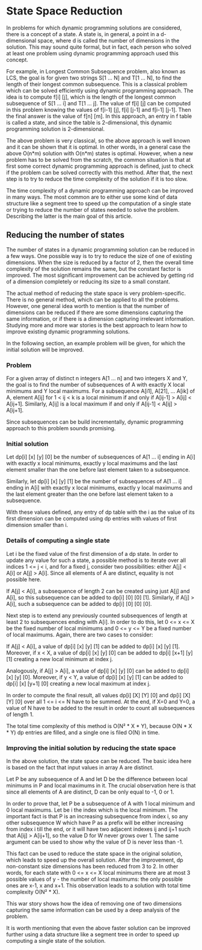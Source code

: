# State Space Reduction

In problems for which dynamic programming solutions are considered, there is a concept of a state. A state is, in general, a point in a d-dimensional space, where d is called the number of dimensions in the solution. This may sound quite formal, but in fact, each person who solved at least one problem using dynamic programming approach used this concept.

For example, in Longest Common Subsequence problem, also known as LCS, the goal is for given two strings S[1 ... N] and T[1 ... N], to find the length of their longest common subsequence. This is a classical problem which can be solved efficiently using dynamic programming approach. The idea is to compute f[i] [j], which is the length of the longest common subsequence of S[1 ... i] and T[1 ... j]. The value of f[i] [j] can be computed in this problem knowing the values of f[i-1] [j], f[i] [j-1] and f[i-1] [j-1]. Then the final answer is the value of f[n] [m]. In this approach, an entry in f table is called a state, and since the table is 2-dimensional, this dynamic programming solution is 2-dimensional.

The above problem is very classical, so the above approach is well known and it can be shown that it is optimal. In other words, in a general case the above O(n\*m) solution with O(n\*m) states is optimal. However, when a new problem has to be solved from the scratch, the common situation is that at first some correct dynamic programming approach is defined, just to check if the problem can be solved correctly with this method. After that, the next step is to try to reduce the time complexity of the solution if it is too slow.

The time complexity of a dynamic programming approach can be improved in many ways. The most common are to either use some kind of data structure like a segment tree to speed up the computation of a single state or trying to reduce the number of states needed to solve the problem. Describing the latter is the main goal of this article.

## Reducing the number of states

The number of states in a dynamic programming solution can be reduced in a few ways. One possible way is to try to reduce the size of one of existing dimensions. When the size is reduced by a factor of 2, then the overall time complexity of the solution remains the same, but the constant factor is improved. The most significant improvement can be achieved by getting rid of a dimension completely or reducing its size to a small constant.

The actual method of reducing the state space is very problem-specific. There is no general method, which can be applied to all the problems. However, one general idea worth to mention is that the number of dimensions can be reduced if there are some dimensions capturing the same information, or if there is a dimension capturing irrelevant information. Studying more and more war stories is the best approach to learn how to improve existing dynamic programming solutions.

In the following section, an example problem will be given, for which the initial solution will be improved.

### Problem

For a given array of distinct n integers A[1 ... n] and two integers X and Y, the goal is to find the number of subsequences of A with exactly X local minimums and Y local maximums. For a subsequence A[i1], A[21], ... A[ik] of A, element A[ij] for 1 < ij < k is a local minimum if and only if A[ij-1] > A[ij] < A[ij+1]. Similarly, A[ij] is a local maximum if and only if A[ij-1] < A[ij] > A[ij+1].

Since subsequences can be build incrementally, dynamic programming approach to this problem sounds promising.

### Initial solution

Let dp[i] [x] [y] [0] be the number of subsequences of A[1 ... i] ending in A[i] with exactly x local minimums, exactly y local maximums and the last element smaller than the one before last element taken to a subsequence.

Similarly, let dp[i] [x] [y] [1] be the number of subsequences of A[1 ... i] ending in A[i] with exactly x local minimums, exactly y local maximums and the last element greater than the one before last element taken to a subsequence.

With these values defined, any entry of dp table with the i as the value of its first dimension can be computed using dp entries with values of first dimension smaller than i.

### Details of computing a single state

Let i be the fixed value of the first dimension of a dp state. In order to update any value for such a state, a possible method is to iterate over all indices 1 <= j < i, and for a fixed j, consider two possibilities: either A[j] < A[i] or A[j] > A[i]. Since all elements of A are distinct, equality is not possible here.

If A[j] < A[i], a subsequence of length 2 can be created using just A[j] and A[i], so this subsequence can be added to dp[i] [0] [0] [1]. Similarly, if A[j] > A[i], such a subsequence can be added to dp[i] [0] [0] [0].

Next step is to extend any previously counted subsequences of length at least 2 to subsequences ending with A[i]. In order to do this, let 0 <= x <= X be the fixed number of local minimums and 0 <= y <= Y be a fixed number of local maximums. Again, there are two cases to consider:

If A[j] < A[i], a value of dp[i] [x] [y] [1] can be added to dp[i] [x] [y] [1]. Moreover, if x < X, a value of dp[i] [x] [y] [0] can be added to dp[i] [x+1] [y] [1] creating a new local minimum at index j.

Analogously, if A[j] > A[i], a value of dp[i] [x] [y] [0] can be added to dp[i] [x] [y] [0]. Moreover, if y < Y, a value of dp[i] [x] [y] [1] can be added to dp[i] [x] [y+1] [0] creating a new local maximum at index j.

In order to compute the final result, all values dp[i] [X] [Y] [0] and dp[i] [X] [Y] [0] over all 1 <= i <= N have to be summed. At the end, if X=0 and Y=0, a value of N have to be added to the result in order to count all subsequences of length 1.

The total time complexity of this method is O(N² \* X \* Y), because O(N \* X \* Y) dp entries are filled, and a single one is filed O(N) in time.

### Improving the initial solution by reducing the state space

In the above solution, the state space can be reduced. The basic idea here is based on the fact that input values in array A are distinct.

Let P be any subsequence of A and let D be the difference between local minimums in P and local maximums in it. The crucial observation here is that since all elements of A are distinct, D can be only equal to -1, 0 or 1.

In order to prove that, let P be a subsequence of A with 1 local minimum and 0 local maximums. Let be i the index which is the local minimum. The important fact is that P is an increasing subsequence from index i, so any other subsequence W which have P as a prefix will be either increasing from index i till the end, or it will have two adjacent indexes ij and ij+1 such that A[ij] > A[ij+1], so the value D for W never grows over 1. The same argument can be used to show why the value of D is never less than -1.

This fact can be used to reduce the state space in the original solution, which leads to speed up the overall solution. After the improvement, dp non-constant size dimensions has been reduced from 3 to 2. In other words, for each state with 0 <= x <= X local minimums there are at most 3 possible values of y - the number of local maximums: the only possible ones are x-1, x and x+1. This observation leads to a solution with total time complexity O(N² \* X).

This war story shows how the idea of removing one of two dimensions capturing the same information can be used by a deep analysis of the problem.

It is worth mentioning that even the above faster solution can be improved further using a data structure like a segment tree in order to speed up computing a single state of the solution.
